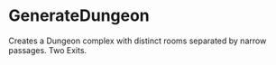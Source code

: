 # GenerateDungeon
Creates a Dungeon complex with distinct rooms separated by narrow passages. Two Exits.
